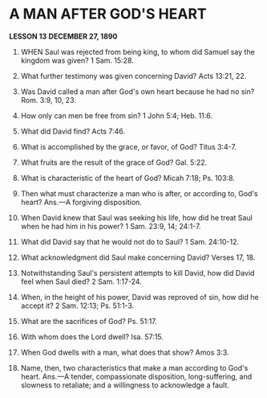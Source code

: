# A MAN AFTER GOD'S HEART

**LESSON 13**
**DECEMBER 27, 1890**

1. WHEN Saul was rejected from being king, to whom did Samuel say the kingdom was given? 1 Sam. 15:28.

2. What further testimony was given concerning David? Acts 13:21, 22.

3. Was David called a man after God's own heart because he had no sin? Rom. 3:9, 10, 23.

4. How only can men be free from sin? 1 John 5:4; Heb. 11:6.

5. What did David find? Acts 7:46.

6. What is accomplished by the grace, or favor, of God? Titus 3:4-7.

7. What fruits are the result of the grace of God? Gal. 5:22.

8. What is characteristic of the heart of God? Micah 7:18; Ps. 103:8.

9. Then what must characterize a man who is after, or according to, God's heart? Ans.—A forgiving disposition.

10. When David knew that Saul was seeking his life, how did he treat Saul when he had him in his power? 1 Sam. 23:9, 14; 24:1-7.

11. What did David say that he would not do to Saul? 1 Sam. 24:10-12.

12. What acknowledgment did Saul make concerning David? Verses 17, 18.

13. Notwithstanding Saul's persistent attempts to kill David, how did David feel when Saul died? 2 Sam. 1:17-24.

14. When, in the height of his power, David was reproved of sin, how did he accept it? 2 Sam. 12:13; Ps. 51:1-3.

15. What are the sacrifices of God? Ps. 51:17.

16. With whom does the Lord dwell? Isa. 57:15.

17. When God dwells with a man, what does that show? Amos 3:3.

18. Name, then, two characteristics that make a man according to God's heart. Ans.—A tender, compassionate disposition, long-suffering, and slowness to retaliate; and a willingness to acknowledge a fault.